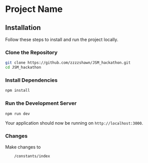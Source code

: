 # Project Name

## Installation

Follow these steps to install and run the project locally.

### Clone the Repository

```bash
git clone https://github.com/zzzzshawn/JSM_hackathon.git
cd JSM_hackathon
```

### Install Dependencies

```bash
npm install
```

### Run the Development Server

```bash
npm run dev
```

Your application should now be running on `http://localhost:3000`.


### Changes

Make changes to

```bash
    /constants/index
```
